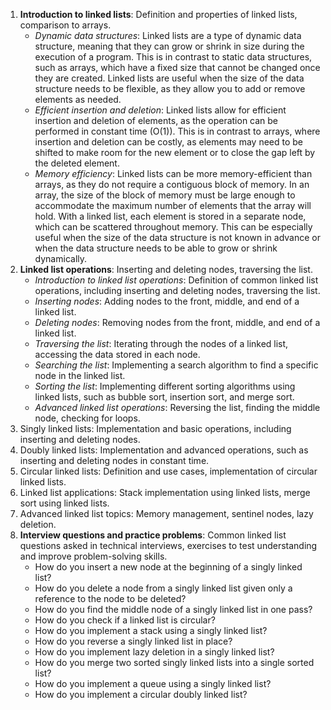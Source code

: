 1. **Introduction to linked lists**: Definition and properties of linked lists, comparison to arrays.
    - _Dynamic data structures_: Linked lists are a type of dynamic data structure, meaning that they can grow or shrink in size during the execution of a program. This is in contrast to static data structures, such as arrays, which have a fixed size that cannot be changed once they are created. Linked lists are useful when the size of the data structure needs to be flexible, as they allow you to add or remove elements as needed.
    - _Efficient insertion and deletion_: Linked lists allow for efficient insertion and deletion of elements, as the operation can be performed in constant time (O(1)). This is in contrast to arrays, where insertion and deletion can be costly, as elements may need to be shifted to make room for the new element or to close the gap left by the deleted element.
    - _Memory efficiency_: Linked lists can be more memory-efficient than arrays, as they do not require a contiguous block of memory. In an array, the size of the block of memory must be large enough to accommodate the maximum number of elements that the array will hold. With a linked list, each element is stored in a separate node, which can be scattered throughout memory. This can be especially useful when the size of the data structure is not known in advance or when the data structure needs to be able to grow or shrink dynamically.
2. **Linked list operations**: Inserting and deleting nodes, traversing the list.
    - _Introduction to linked list operations_: Definition of common linked list operations, including inserting and deleting nodes, traversing the list.
    - _Inserting nodes_: Adding nodes to the front, middle, and end of a linked list.
    - _Deleting nodes_: Removing nodes from the front, middle, and end of a linked list.
    - _Traversing the list_: Iterating through the nodes of a linked list, accessing the data stored in each node.
    - _Searching the list_: Implementing a search algorithm to find a specific node in the linked list.
    - _Sorting the list_: Implementing different sorting algorithms using linked lists, such as bubble sort, insertion sort, and merge sort.
    - _Advanced linked list operations_: Reversing the list, finding the middle node, checking for loops.
3. Singly linked lists: Implementation and basic operations, including inserting and deleting nodes.
4. Doubly linked lists: Implementation and advanced operations, such as inserting and deleting nodes in constant time.
5. Circular linked lists: Definition and use cases, implementation of circular linked lists.
6. Linked list applications: Stack implementation using linked lists, merge sort using linked lists.
7. Advanced linked list topics: Memory management, sentinel nodes, lazy deletion.
8. **Interview questions and practice problems**: Common linked list questions asked in technical interviews, exercises to test understanding and improve problem-solving skills.
    - How do you insert a new node at the beginning of a singly linked list?
    - How do you delete a node from a singly linked list given only a reference to the node to be deleted?
    - How do you find the middle node of a singly linked list in one pass?
    - How do you check if a linked list is circular?
    - How do you implement a stack using a singly linked list?
    - How do you reverse a singly linked list in place?
    - How do you implement lazy deletion in a singly linked list?
    - How do you merge two sorted singly linked lists into a single sorted list?
    - How do you implement a queue using a singly linked list?
    - How do you implement a circular doubly linked list?